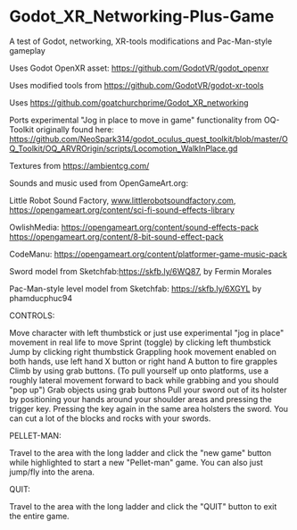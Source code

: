 # Godot_XR_Networking-Plus-Game
 A test of Godot, networking, XR-tools modifications and Pac-Man-style gameplay


Uses Godot OpenXR asset: https://github.com/GodotVR/godot_openxr

Uses modified tools from https://github.com/GodotVR/godot-xr-tools

Uses https://github.com/goatchurchprime/Godot_XR_networking

Ports experimental "Jog in place to move in game" functionality from OQ-Toolkit originally found here: https://github.com/NeoSpark314/godot_oculus_quest_toolkit/blob/master/OQ_Toolkit/OQ_ARVROrigin/scripts/Locomotion_WalkInPlace.gd

Textures from https://ambientcg.com/

Sounds and music used from OpenGameArt.org:

Little Robot Sound Factory, www.littlerobotsoundfactory.com, https://opengameart.org/content/sci-fi-sound-effects-library

OwlishMedia:
https://opengameart.org/content/sound-effects-pack
https://opengameart.org/content/8-bit-sound-effect-pack

CodeManu: https://opengameart.org/content/platformer-game-music-pack


Sword model from Sketchfab:https://skfb.ly/6WQ87, by Fermin Morales

Pac-Man-style level model from Sketchfab: https://skfb.ly/6XGYL by phamducphuc94


CONTROLS:

Move character with left thumbstick or just use experimental "jog in place" movement in real life to move
Sprint (toggle) by clicking left thumbstick
Jump by clicking right thumbstick
Grappling hook movement enabled on both hands, use left hand X button or right hand A button to fire grapples
Climb by using grab buttons.  (To pull yourself up onto platforms, use a roughly lateral movement forward to back while grabbing and you should "pop up")
Grab objects using grab buttons
Pull your sword out of its holster by positioning your hands around your shoulder areas and pressing the trigger key.  Pressing the key again in the same area holsters the sword.
You can cut a lot of the blocks and rocks with your swords.

PELLET-MAN:

Travel to the area with the long ladder and click the "new game" button while highlighted to start a new "Pellet-man" game. You can also just jump/fly into the arena.

QUIT:

Travel to the area with the long ladder and click the "QUIT" button to exit the entire game.
